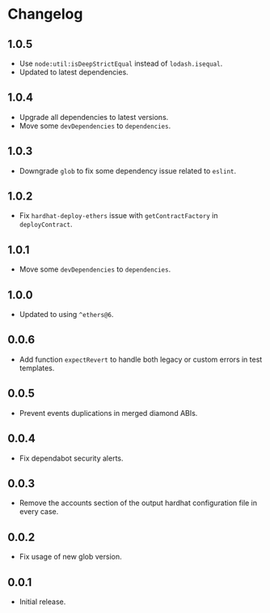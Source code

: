 # Changelog

## 1.0.5

- Use `node:util:isDeepStrictEqual` instead of `lodash.isequal`.
- Updated to latest dependencies.

## 1.0.4

- Upgrade all dependencies to latest versions.
- Move some `devDependencies` to `dependencies`.

## 1.0.3

- Downgrade `glob` to fix some dependency issue related to `eslint`.

## 1.0.2

- Fix `hardhat-deploy-ethers` issue with `getContractFactory` in `deployContract`.

## 1.0.1

- Move some `devDependencies` to `dependencies`.

## 1.0.0

- Updated to using `^ethers@6`.

## 0.0.6

- Add function `expectRevert` to handle both legacy or custom errors in test templates.

## 0.0.5

- Prevent events duplications in merged diamond ABIs.

## 0.0.4

- Fix dependabot security alerts.

## 0.0.3

- Remove the accounts section of the output hardhat configuration file in every case.

## 0.0.2

- Fix usage of new glob version.

## 0.0.1

- Initial release.
